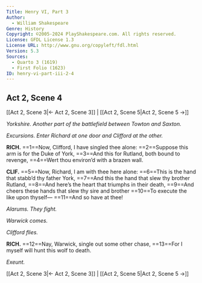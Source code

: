 ```yaml
---
Title: Henry VI, Part 3
Author: 
  - William Shakespeare
Genre: History
Copyright: ©2005-2024 PlayShakespeare.com. All rights reserved.
License: GFDL License 1.3
License URL: http://www.gnu.org/copyleft/fdl.html
Version: 5.3
Sources:
  - Quarto 3 (1619)
  - First Folio (1623)
ID: henry-vi-part-iii-2-4
---
```


## Act 2, Scene 4
[[Act 2, Scene 3|← Act 2, Scene 3]] | [[Act 2, Scene 5|Act 2, Scene 5 →]]

*Yorkshire. Another part of the battlefield between Towton and Saxton.*

*Excursions. Enter Richard at one door and Clifford at the other.*

**RICH.**
==1==Now, Clifford, I have singled thee alone:
==2==Suppose this arm is for the Duke of York,
==3==And this for Rutland, both bound to revenge,
==4==Wert thou environ’d with a brazen wall.

**CLIF.**
==5==Now, Richard, I am with thee here alone:
==6==This is the hand that stabb’d thy father York,
==7==And this the hand that slew thy brother Rutland,
==8==And here’s the heart that triumphs in their death,
==9==And cheers these hands that slew thy sire and brother
==10==To execute the like upon thyself⁠—
==11==And so have at thee!

*Alarums. They fight.*

*Warwick comes.*

*Clifford flies.*

**RICH.**
==12==Nay, Warwick, single out some other chase,
==13==For I myself will hunt this wolf to death.

*Exeunt.*

[[Act 2, Scene 3|← Act 2, Scene 3]] | [[Act 2, Scene 5|Act 2, Scene 5 →]]